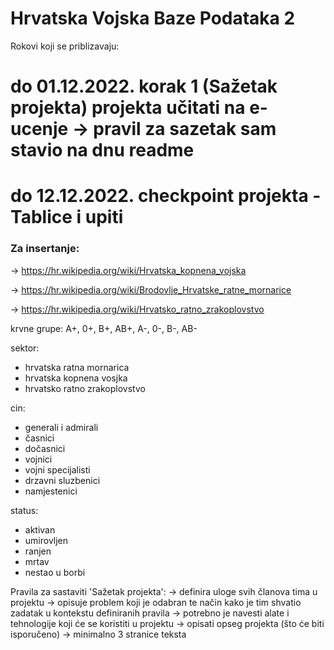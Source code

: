 # Hrvatska Vojska Baze Podataka 2

Rokovi koji se priblizavaju:
# do 01.12.2022. korak 1 (Sažetak projekta) projekta učitati na e-ucenje   -> pravil za sazetak sam stavio na dnu readme
# do 12.12.2022. checkpoint projekta - Tablice i upiti


### Za insertanje:

->     https://hr.wikipedia.org/wiki/Hrvatska_kopnena_vojska

->     https://hr.wikipedia.org/wiki/Brodovlje_Hrvatske_ratne_mornarice

->     https://hr.wikipedia.org/wiki/Hrvatsko_ratno_zrakoplovstvo


krvne grupe: A+, 0+, B+, AB+, A-, 0-, B-, AB-

sektor:
- hrvatska ratna mornarica
- hrvatska kopnena vosjka
- hrvatsko ratno zrakoplovstvo

cin:
- generali i admirali
- časnici
- dočasnici
- vojnici
- vojni specijalisti
- drzavni sluzbenici
- namjestenici 

status:
- aktivan
- umirovljen
- ranjen
- mrtav
- nestao u borbi


Pravila za sastaviti 'Sažetak projekta':
  -> definira uloge svih članova tima u projektu
  -> opisuje problem koji je odabran te način kako je tim shvatio zadatak u kontekstu definiranih pravila
  -> potrebno je navesti alate i tehnologije koji će se koristiti u projektu
  -> opisati opseg projekta (što će biti isporučeno)
  -> minimalno 3 stranice teksta

